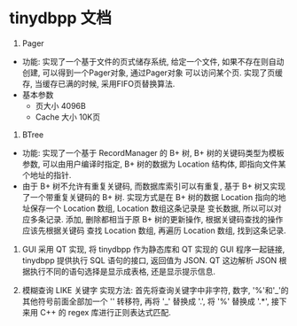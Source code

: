 # tinydbpp 文档

1. Pager
  - 功能: 实现了一个基于文件的页式储存系统, 给定一个文件, 如果不存在则自动创建, 可以得到一个Pager对象, 通过Pager对象
    可以访问某个页. 实现了页缓存, 当缓存已满的时候, 采用FIFO页替换算法.
  - 基本参数
    - 页大小 4096B
    - Cache 大小 10K页

1. BTree
  - 功能: 实现了一个基于 RecordManager 的 B+ 树, B+ 树的关键码类型为模板参数, 可以由用户编译时指定,
    B+ 树的数据为 Location 结构体, 即指向文件某个地址的指针.
  - 由于 B+ 树不允许有重复关键码, 而数据库索引可以有重复, 基于 B+ 树又实现了一个带重复关键码的 B+ 树.
    实现方式是在 B+ 树的数据 Location 指向的地址保存一个 Location 数组, Location 数组这条记录是
    变长数据, 所以可以对应多条记录. 添加, 删除都相当于原 B+ 树的更新操作, 根据关键码查找的操作应该先根据关键码
    查找 Location 数组, 再遍历 Location 数组, 找到这条记录.

1. GUI
  采用 QT 实现, 将 tinydbpp 作为静态库和 QT 实现的 GUI 程序一起链接, tinydbpp 提供执行 SQL 语句的接口, 返回值为 JSON.
  QT 这边解析 JSON 根据执行不同的语句选择是显示成表格, 还是显示提示信息.

1. 模糊查询 LIKE 关键字
  实现方法: 首先将查询关键字中非字符, 数字, '%'和'_'的其他符号前面全部加一个 '\' 转移符, 再将 '\_' 替换成 '.',
  将 '%' 替换成 '.*', 接下来用 C++ 的 regex 库进行正则表达式匹配.
